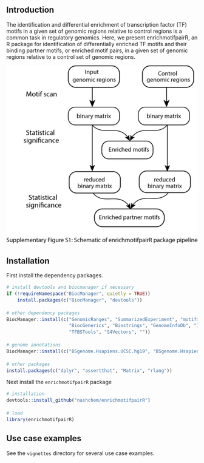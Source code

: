## Introduction

The identification and differential enrichment of transcription factor
(TF) motifs in a given set of genomic regions relative to control
regions is a common task in regulatory genomics. Here, we present
enrichmotifpairR, an R package for identification of differentially
enriched TF motifs and their binding partner motifs, or enriched motif
pairs, in a given set of genomic regions relative to a control set of
genomic regions.

![enrichmotifpairR framework](supple_Figure1.png) 

## Installation

First install the dependency packages.

``` r
# install devtools and biocmanager if necessary
if (!requireNamespace("BiocManager", quietly = TRUE))
    install.packages(c("BiocManager", "devtools"))

# other dependency packages
BiocManager::install(c("GenomicRanges", "SummarizedExperiment", "motifmatchr", 
                       "BiocGenerics", "Biostrings", "GenomeInfoDb", "IRanges",
                       "TFBSTools", "S4Vectors", ""))

# genome annotations
BiocManager::install(c("BSgenome.Hsapiens.UCSC.hg19", "BSgenome.Hsapiens.UCSC.hg38"))

# other packages
install.packages(c("dplyr", "assertthat", "Matrix", "rlang"))
```

Next install the `enrichmotifpairR` package

``` r
# installation
devtools::install_github("nashchem/enrichmotifpairR")

# load
library(enrichmotifpairR)
```

## Use case examples

See the `vignettes` directory for several use case examples.
